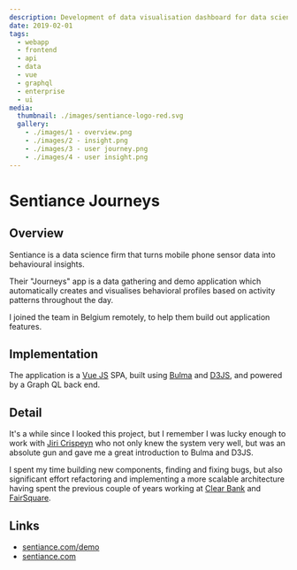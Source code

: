 ```yaml
---
description: Development of data visualisation dashboard for data science firm 
date: 2019-02-01
tags:
  - webapp
  - frontend
  - api
  - data
  - vue
  - graphql
  - enterprise
  - ui
media:
  thumbnail: ./images/sentiance-logo-red.svg
  gallery:
    - ./images/1 - overview.png
    - ./images/2 - insight.png
    - ./images/3 - user journey.png
    - ./images/4 - user insight.png
---
```


# Sentiance Journeys

## Overview

Sentiance is a data science firm that turns mobile phone sensor data into behavioural insights.

Their "Journeys" app is a data gathering and demo application which automatically creates and visualises behavioral profiles based on activity patterns throughout the day.

I joined the team in Belgium remotely, to help them build out application features.

## Implementation

The application is a [Vue JS](https://vuejs.org/) SPA, built using [Bulma](https://bulma.io/) and [D3JS](https://d3js.org/), and powered by a Graph QL back end.

## Detail

It's a while since I looked this project, but I remember I was lucky enough to work with [Jiri Crispeyn](https://www.linkedin.com/in/jiricrispeyn/) who not only knew the system very well, but was an absolute gun and gave me a great introduction to Bulma and D3JS.

I spent my time building new components, finding and fixing bugs, but also significant effort refactoring and implementing a more scalable architecture having spent the previous couple of years working at [Clear Bank](../clearbank/) and [FairSquare](../fairsquare/). 



## Links

- [sentiance.com/demo](https://sentiance.com/demo)
- [sentiance.com](https://sentiance.com)

